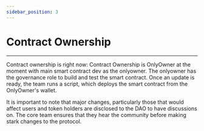 ```yaml
---
sidebar_position: 3
---
```


# Contract Ownership
---
Contract ownership is right now: Contract Ownership is OnlyOwner at the moment with main smart contract dev as the onlyowner. The onlyowner has the governance role to build and test the smart contract. Once an update is ready, the team runs a script, which deploys the smart contract from the OnlyOwner's wallet.

It is important to note that major changes, particularly those that would affect users and token holders are disclosed to the DAO to have discussions on. The core team ensures that they hear the community before making stark changes to the protocol.
